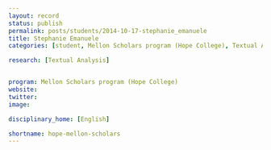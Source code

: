 ```yaml
---
layout: record
status: publish
permalink: posts/students/2014-10-17-stephanie_emanuele
title: Stephanie Emanuele
categories: [student, Mellon Scholars program (Hope College), Textual Analysis]

research: [Textual Analysis]


program: Mellon Scholars program (Hope College)
website: 
twitter:  
image: 

disciplinary_home: [English]

shortname: hope-mellon-scholars
---
```


